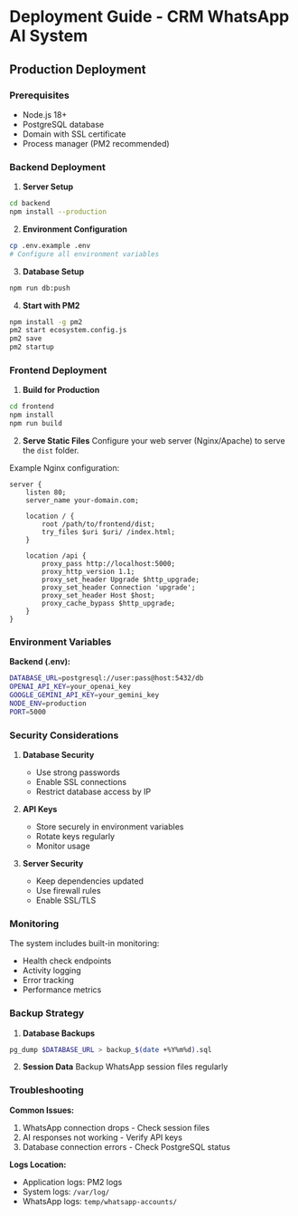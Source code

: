 # Deployment Guide - CRM WhatsApp AI System

## Production Deployment

### Prerequisites
- Node.js 18+
- PostgreSQL database
- Domain with SSL certificate
- Process manager (PM2 recommended)

### Backend Deployment

1. **Server Setup**
```bash
cd backend
npm install --production
```

2. **Environment Configuration**
```bash
cp .env.example .env
# Configure all environment variables
```

3. **Database Setup**
```bash
npm run db:push
```

4. **Start with PM2**
```bash
npm install -g pm2
pm2 start ecosystem.config.js
pm2 save
pm2 startup
```

### Frontend Deployment

1. **Build for Production**
```bash
cd frontend
npm install
npm run build
```

2. **Serve Static Files**
Configure your web server (Nginx/Apache) to serve the `dist` folder.

Example Nginx configuration:
```nginx
server {
    listen 80;
    server_name your-domain.com;
    
    location / {
        root /path/to/frontend/dist;
        try_files $uri $uri/ /index.html;
    }
    
    location /api {
        proxy_pass http://localhost:5000;
        proxy_http_version 1.1;
        proxy_set_header Upgrade $http_upgrade;
        proxy_set_header Connection 'upgrade';
        proxy_set_header Host $host;
        proxy_cache_bypass $http_upgrade;
    }
}
```

### Environment Variables

**Backend (.env):**
```bash
DATABASE_URL=postgresql://user:pass@host:5432/db
OPENAI_API_KEY=your_openai_key
GOOGLE_GEMINI_API_KEY=your_gemini_key
NODE_ENV=production
PORT=5000
```

### Security Considerations

1. **Database Security**
   - Use strong passwords
   - Enable SSL connections
   - Restrict database access by IP

2. **API Keys**
   - Store securely in environment variables
   - Rotate keys regularly
   - Monitor usage

3. **Server Security**
   - Keep dependencies updated
   - Use firewall rules
   - Enable SSL/TLS

### Monitoring

The system includes built-in monitoring:
- Health check endpoints
- Activity logging
- Error tracking
- Performance metrics

### Backup Strategy

1. **Database Backups**
```bash
pg_dump $DATABASE_URL > backup_$(date +%Y%m%d).sql
```

2. **Session Data**
Backup WhatsApp session files regularly

### Troubleshooting

**Common Issues:**
1. WhatsApp connection drops - Check session files
2. AI responses not working - Verify API keys
3. Database connection errors - Check PostgreSQL status

**Logs Location:**
- Application logs: PM2 logs
- System logs: `/var/log/`
- WhatsApp logs: `temp/whatsapp-accounts/`